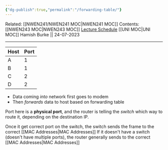 ```yaml
---
{"dg-publish":true,"permalink":"/forwarding-table/"}
---
```


Related: [[NWEN241/NWEN241 MOC\|NWEN241 MOC]]
Contents: [[NWEN243 MOC\|NWEN243 MOC]]
[Lecture Schedule](https://ecs.wgtn.ac.nz/Courses/NWEN243_2023T2/LectureSchedule)
[[UNI MOC\|UNI MOC]]
Hamish Burke || 24-07-2023
***

| Host | Port |
| ---- | ---- |
| A    | 1    |
| B    | 1    |
| C    | 2    |
| D    | 2    |

- Data coming *into* network first goes to modem
- Then *forwards* data to host based on forwarding table


Port here is a **physical port**, and the router is telling the *switch* which way to route it, depending on the destination IP.

Once it get correct port on the switch, the switch sends the frame to the correct [[MAC Addresses\|MAC Addresses]]
If it doesn't have a switch (doesn't have multiple ports), the router generally sends to the correct [[MAC Addresses\|MAC Addresses]]
